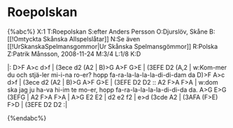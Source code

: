 # Roepolskan

{%abc%}
X:1
T:Roepolskan
S:efter Anders Persson
O:Djurslöv, Skåne
B:[[!Omtyckta Skånska Allspelslåtar]]
N:Se även [[!UrSkanskaSpelmansgommor|Ur Skånska Spelmansgömmor]]
R:Polska
Z:Patrik Månsson, 2008-11-24
M:3/4
L:1/8
K:D

|: D>F A>c d>f | (3ece d2 (A2 | B)>G A>F G>E | (3EFE D2 (A,2 |
w:Kom-mer du och stjä-ler mi-i-na ro-er? hopp fa-ra-la-la-la-la-di-di-dam da
D)>F A>c d>f | (3ece d2 (A2 | B)>G A>F G>E | (3EFE D2 D2 :: A2 F>A F>A |
w:dom ska jag ju ha-va hi-im te mo-er, hopp fa-ra-la-la-la-la-di-di-da da.
A>G E>G (3EFG | A2 F>A F>A | A>G E2 E2 | d2 e2 f2 | e>d (3cde A2 | (3AFA (F>E) F>D | (3EFE D2 D2 :|


{%endabc%}

